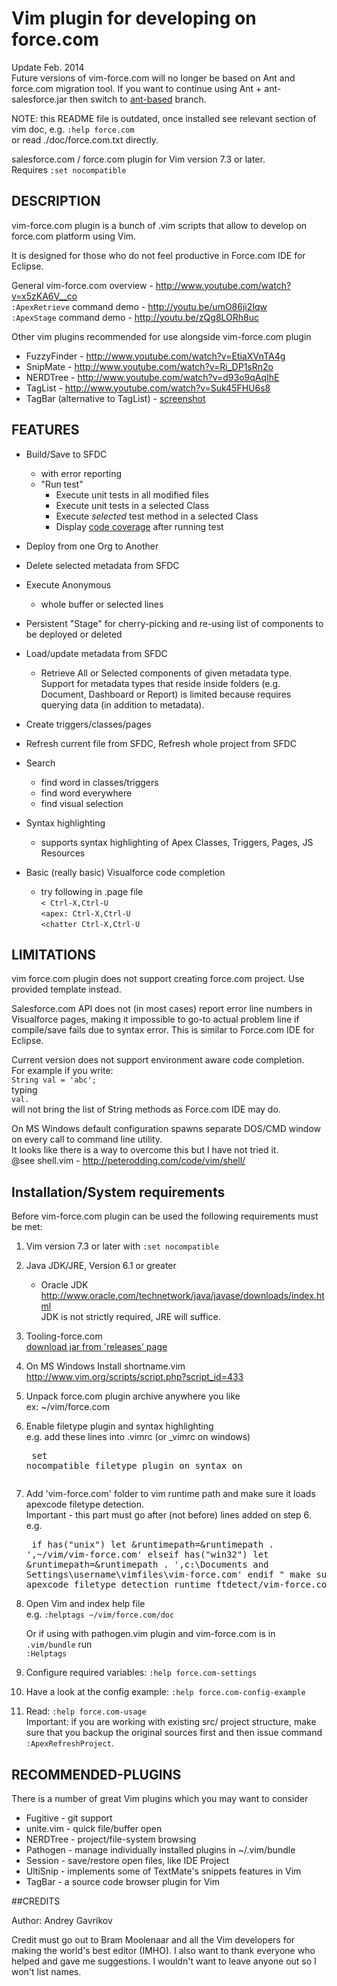 # Vim plugin for developing on force.com      

Update Feb. 2014  
Future versions of vim-force.com will no longer be based on Ant and force.com migration tool.
If you want to continue using Ant + ant-salesforce.jar then switch to [ant-based](https://github.com/neowit/vim-force.com/tree/ant-based) branch.

NOTE: this README file is outdated, once installed see relevant section of 
vim doc, e.g. `:help force.com`  
or read ./doc/force.com.txt directly.


salesforce.com / force.com plugin for Vim version 7.3 or later.  
Requires `:set nocompatible`


## DESCRIPTION                                             

vim-force.com plugin is a bunch of .vim scripts that allow to develop on force.com 
platform using Vim.

It is designed for those who do not feel productive in Force.com IDE for Eclipse.

General vim-force.com overview - http://www.youtube.com/watch?v=x5zKA6V__co  
`:ApexRetrieve` command demo - http://youtu.be/umO86ji2Iqw  
`:ApexStage` command demo - http://youtu.be/zQg8LORh8uc

Other vim plugins recommended for use alongside vim-force.com plugin  
* FuzzyFinder - http://www.youtube.com/watch?v=EtiaXVnTA4g  
* SnipMate - http://www.youtube.com/watch?v=Ri_DP1sRn2o  
* NERDTree - http://www.youtube.com/watch?v=d93o9qAqIhE  
* TagList - http://www.youtube.com/watch?v=Suk45FHU6s8  
* TagBar (alternative to TagList) - [screenshot](https://f.cloud.github.com/assets/115889/378070/f8d241b0-a513-11e2-802e-d4419aac586d.png)

## FEATURES

* Build/Save to SFDC
  - with error reporting
  - "Run test"
    * Execute unit tests in all modified files
    * Execute unit tests in a selected Class
    * Execute *selected* test method in a selected Class
    * Display [code coverage](https://f.cloud.github.com/assets/552057/2147462/89eec2b0-93d2-11e3-9207-432ef8d90763.png) after running test
	

* Deploy from one Org to Another

* Delete selected metadata from SFDC

* Execute Anonymous
  - whole buffer or selected lines  
          
* Persistent "Stage" for cherry-picking and re-using list of components to be deployed or deleted

* Load/update metadata from SFDC
  - Retrieve All or Selected components of given metadata type.  
Support for metadata types that reside inside folders (e.g. Document, Dashboard or Report) is limited because requires querying data (in addition to metadata).

* Create triggers/classes/pages

* Refresh current file from SFDC, Refresh whole project from SFDC

* Search
  - find word in classes/triggers  
  - find word everywhere  
  - find visual selection  

* Syntax highlighting
  - supports syntax highlighting of Apex Classes, Triggers, Pages, JS Resources

* Basic (really basic) Visualforce code completion
	- try following in .page file  
      `< Ctrl-X,Ctrl-U`  
      `<apex: Ctrl-X,Ctrl-U`  
      `<chatter Ctrl-X,Ctrl-U`


## LIMITATIONS

vim force.com plugin does not support creating force.com project. Use provided
template instead.

Salesforce.com API does not (in most cases) report error line numbers
in Visualforce pages, making it impossible to go-to actual problem line if
compile/save fails due to syntax error. This is similar to Force.com IDE for
Eclipse.

Current version does not support environment aware code completion.  
For example if you write:  
	`String val = 'abc';`  
typing  
	`val.`  
will not bring the list of String methods as Force.com IDE may do.

On MS Windows default configuration spawns separate DOS/CMD window on every call
to command line utility.  
It looks like there is a way to overcome this but I have not tried it.  
@see shell.vim - http://peterodding.com/code/vim/shell/


## Installation/System requirements 

Before vim-force.com plugin can be used the following requirements must be met:

1. Vim version 7.3 or later with `:set nocompatible`  

2. Java JDK/JRE, Version 6.1 or greater  
   - Oracle JDK
     http://www.oracle.com/technetwork/java/javase/downloads/index.html       
JDK is not strictly required, JRE will suffice.  
  
3. Tooling-force.com  
   [download jar from 'releases' page](https://github.com/neowit/tooling-force.com) 
   

4. On MS Windows Install shortname.vim  
    http://www.vim.org/scripts/script.php?script_id=433

5. Unpack force.com plugin archive anywhere you like  
	ex: ~/vim/force.com

6. Enable filetype plugin and syntax highlighting  
e.g. add these lines into .vimrc (or _vimrc on windows)<pre>
	set nocompatible
	filetype plugin on
	syntax on
</pre>

7. Add 'vim-force.com' folder to vim runtime path and make sure it loads apexcode filetype detection.  
  Important - this part must go after (not before) lines added on step 6.  
e.g.<pre>
    if has("unix")
		let &runtimepath=&runtimepath . ',~/vim/vim-force.com'
    elseif has("win32")
		let &runtimepath=&runtimepath . ',c:\Documents and Settings\username\vimfiles\vim-force.com'
    endif
    " make sure vim loads apexcode filetype detection
    runtime ftdetect/vim-force.com.vim
</pre>

8. Open Vim and index help file  
e.g.
    `:helptags ~/vim/force.com/doc`

    Or if using with pathogen.vim plugin and vim-force.com is in `.vim/bundle` run  
    `:Helptags`

9. Configure required variables: `:help force.com-settings`
10. Have a look at the config example: `:help force.com-config-example`
11. Read: `:help force.com-usage`  
    Important: if you are working with existing src/ project structure, make sure that you backup the original sources first and then issue command `:ApexRefreshProject`.


## RECOMMENDED-PLUGINS                             

There is a number of great Vim plugins which you may want to consider  
- Fugitive - git support  
- unite.vim - quick file/buffer open  
- NERDTree - project/file-system browsing  
- Pathogen - manage individually installed plugins in ~/.vim/bundle  
- Session - save/restore open files, like IDE Project  
- UltiSnip - implements some of TextMate's snippets features in Vim  
- TagBar - a source code browser plugin for Vim  


##CREDITS                                                     

Author: Andrey Gavrikov 

Credit must go out to Bram Moolenaar and all the Vim developers for
making the world's best editor (IMHO). I also want to thank everyone who
helped and gave me suggestions. I wouldn't want to leave anyone out so I
won't list names.

